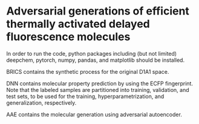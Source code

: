 # Adversarial generations of efficient thermally activated delayed fluorescence molecules
In order to run the code, python packages including (but not limited) deepchem, pytorch, numpy, pandas, and matplotlib should be installed.

BRICS contains the synthetic process for the original D1A1 space.

DNN contains molecular property prediction by using the ECFP fingerprint. Note that the labeled samples are partitioned into training, validation, and test sets, to be used for the training, hyperparametrization, and generalization, respectively. 

AAE contains the molecular generation using adversarial autoencoder. 
